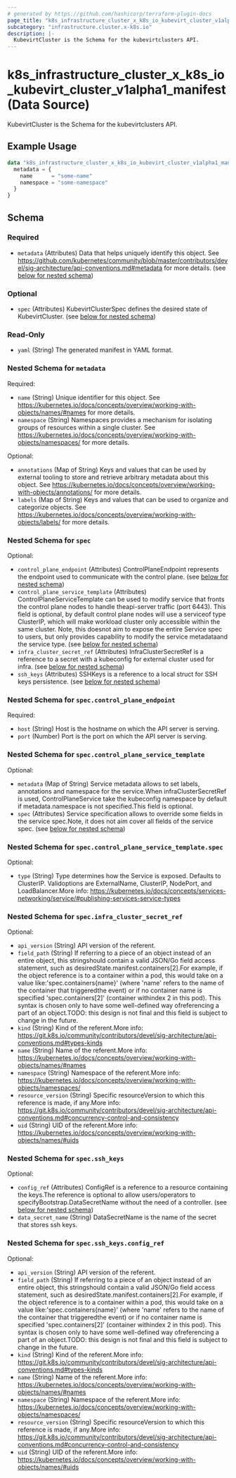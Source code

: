 ```yaml
---
# generated by https://github.com/hashicorp/terraform-plugin-docs
page_title: "k8s_infrastructure_cluster_x_k8s_io_kubevirt_cluster_v1alpha1_manifest Data Source - terraform-provider-k8s"
subcategory: "infrastructure.cluster.x-k8s.io"
description: |-
  KubevirtCluster is the Schema for the kubevirtclusters API.
---
```


# k8s_infrastructure_cluster_x_k8s_io_kubevirt_cluster_v1alpha1_manifest (Data Source)

KubevirtCluster is the Schema for the kubevirtclusters API.

## Example Usage

```terraform
data "k8s_infrastructure_cluster_x_k8s_io_kubevirt_cluster_v1alpha1_manifest" "example" {
  metadata = {
    name      = "some-name"
    namespace = "some-namespace"
  }
}
```

<!-- schema generated by tfplugindocs -->
## Schema

### Required

- `metadata` (Attributes) Data that helps uniquely identify this object. See https://github.com/kubernetes/community/blob/master/contributors/devel/sig-architecture/api-conventions.md#metadata for more details. (see [below for nested schema](#nestedatt--metadata))

### Optional

- `spec` (Attributes) KubevirtClusterSpec defines the desired state of KubevirtCluster. (see [below for nested schema](#nestedatt--spec))

### Read-Only

- `yaml` (String) The generated manifest in YAML format.

<a id="nestedatt--metadata"></a>
### Nested Schema for `metadata`

Required:

- `name` (String) Unique identifier for this object. See https://kubernetes.io/docs/concepts/overview/working-with-objects/names/#names for more details.
- `namespace` (String) Namespaces provides a mechanism for isolating groups of resources within a single cluster. See https://kubernetes.io/docs/concepts/overview/working-with-objects/namespaces/ for more details.

Optional:

- `annotations` (Map of String) Keys and values that can be used by external tooling to store and retrieve arbitrary metadata about this object. See https://kubernetes.io/docs/concepts/overview/working-with-objects/annotations/ for more details.
- `labels` (Map of String) Keys and values that can be used to organize and categorize objects. See https://kubernetes.io/docs/concepts/overview/working-with-objects/labels/ for more details.


<a id="nestedatt--spec"></a>
### Nested Schema for `spec`

Optional:

- `control_plane_endpoint` (Attributes) ControlPlaneEndpoint represents the endpoint used to communicate with the control plane. (see [below for nested schema](#nestedatt--spec--control_plane_endpoint))
- `control_plane_service_template` (Attributes) ControlPlaneServiceTemplate can be used to modify service that fronts the control plane nodes to handle theapi-server traffic (port 6443). This field is optional, by default control plane nodes will use a serviceof type ClusterIP, which will make workload cluster only accessible within the same cluster. Note, this doesnot aim to expose the entire Service spec to users, but only provides capability to modify the service metadataand the service type. (see [below for nested schema](#nestedatt--spec--control_plane_service_template))
- `infra_cluster_secret_ref` (Attributes) InfraClusterSecretRef is a reference to a secret with a kubeconfig for external cluster used for infra. (see [below for nested schema](#nestedatt--spec--infra_cluster_secret_ref))
- `ssh_keys` (Attributes) SSHKeys is a reference to a local struct for SSH keys persistence. (see [below for nested schema](#nestedatt--spec--ssh_keys))

<a id="nestedatt--spec--control_plane_endpoint"></a>
### Nested Schema for `spec.control_plane_endpoint`

Required:

- `host` (String) Host is the hostname on which the API server is serving.
- `port` (Number) Port is the port on which the API server is serving.


<a id="nestedatt--spec--control_plane_service_template"></a>
### Nested Schema for `spec.control_plane_service_template`

Optional:

- `metadata` (Map of String) Service metadata allows to set labels, annotations and namespace for the service.When infraClusterSecretRef is used, ControlPlaneService take the kubeconfig namespace by default if metadata.namespace is not specified.This field is optional.
- `spec` (Attributes) Service specification allows to override some fields in the service spec.Note, it does not aim cover all fields of the service spec. (see [below for nested schema](#nestedatt--spec--control_plane_service_template--spec))

<a id="nestedatt--spec--control_plane_service_template--spec"></a>
### Nested Schema for `spec.control_plane_service_template.spec`

Optional:

- `type` (String) Type determines how the Service is exposed. Defaults to ClusterIP. Validoptions are ExternalName, ClusterIP, NodePort, and LoadBalancer.More info: https://kubernetes.io/docs/concepts/services-networking/service/#publishing-services-service-types



<a id="nestedatt--spec--infra_cluster_secret_ref"></a>
### Nested Schema for `spec.infra_cluster_secret_ref`

Optional:

- `api_version` (String) API version of the referent.
- `field_path` (String) If referring to a piece of an object instead of an entire object, this stringshould contain a valid JSON/Go field access statement, such as desiredState.manifest.containers[2].For example, if the object reference is to a container within a pod, this would take on a value like:'spec.containers{name}' (where 'name' refers to the name of the container that triggeredthe event) or if no container name is specified 'spec.containers[2]' (container withindex 2 in this pod). This syntax is chosen only to have some well-defined way ofreferencing a part of an object.TODO: this design is not final and this field is subject to change in the future.
- `kind` (String) Kind of the referent.More info: https://git.k8s.io/community/contributors/devel/sig-architecture/api-conventions.md#types-kinds
- `name` (String) Name of the referent.More info: https://kubernetes.io/docs/concepts/overview/working-with-objects/names/#names
- `namespace` (String) Namespace of the referent.More info: https://kubernetes.io/docs/concepts/overview/working-with-objects/namespaces/
- `resource_version` (String) Specific resourceVersion to which this reference is made, if any.More info: https://git.k8s.io/community/contributors/devel/sig-architecture/api-conventions.md#concurrency-control-and-consistency
- `uid` (String) UID of the referent.More info: https://kubernetes.io/docs/concepts/overview/working-with-objects/names/#uids


<a id="nestedatt--spec--ssh_keys"></a>
### Nested Schema for `spec.ssh_keys`

Optional:

- `config_ref` (Attributes) ConfigRef is a reference to a resource containing the keys.The reference is optional to allow users/operators to specifyBootstrap.DataSecretName without the need of a controller. (see [below for nested schema](#nestedatt--spec--ssh_keys--config_ref))
- `data_secret_name` (String) DataSecretName is the name of the secret that stores ssh keys.

<a id="nestedatt--spec--ssh_keys--config_ref"></a>
### Nested Schema for `spec.ssh_keys.config_ref`

Optional:

- `api_version` (String) API version of the referent.
- `field_path` (String) If referring to a piece of an object instead of an entire object, this stringshould contain a valid JSON/Go field access statement, such as desiredState.manifest.containers[2].For example, if the object reference is to a container within a pod, this would take on a value like:'spec.containers{name}' (where 'name' refers to the name of the container that triggeredthe event) or if no container name is specified 'spec.containers[2]' (container withindex 2 in this pod). This syntax is chosen only to have some well-defined way ofreferencing a part of an object.TODO: this design is not final and this field is subject to change in the future.
- `kind` (String) Kind of the referent.More info: https://git.k8s.io/community/contributors/devel/sig-architecture/api-conventions.md#types-kinds
- `name` (String) Name of the referent.More info: https://kubernetes.io/docs/concepts/overview/working-with-objects/names/#names
- `namespace` (String) Namespace of the referent.More info: https://kubernetes.io/docs/concepts/overview/working-with-objects/namespaces/
- `resource_version` (String) Specific resourceVersion to which this reference is made, if any.More info: https://git.k8s.io/community/contributors/devel/sig-architecture/api-conventions.md#concurrency-control-and-consistency
- `uid` (String) UID of the referent.More info: https://kubernetes.io/docs/concepts/overview/working-with-objects/names/#uids
